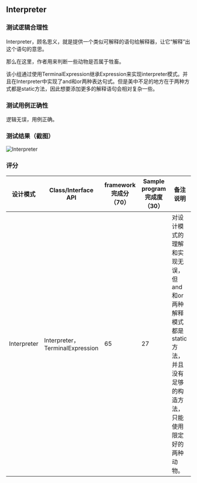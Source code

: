 ## Interpreter

### 测试逻辑合理性

Interpreter，顾名思义，就是提供一个类似可解释的语句给解释器，让它“解释”出这个语句的意思。 

那么在这里，作者用来判断一些动物是否属于牲畜。

该小组通过使用TerminalExpression继承Expression来实现interpreter模式。并且在Interpreter中实现了and和or两种表达句式。但是美中不足的地方在于两种方式都是static方法，因此想要添加更多的解释语句会相对复杂一些。

### 测试用例正确性

逻辑无误，用例正确。



### 测试结果（截图）

![Interpreter](C:\Users\ahtly\Desktop\测试文档\Interpreter.JPG)

### 评分

| 设计模式    | Class/Interface API             | framework完成分（70） | Sample program完成度（30） | 备注说明                                                     |
| ----------- | ------------------------------- | --------------------- | -------------------------- | ------------------------------------------------------------ |
| Interpreter | Interpreter，TerminalExpression | 65                    | 27                         | 对设计模式的理解和实现无误，但and和or两种解释模式都是static方法，并且没有足够的构造方法，只能使用限定好的两种动物。 |

